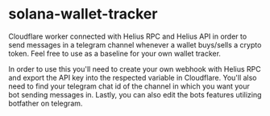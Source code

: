 # solana-wallet-tracker
Cloudflare worker connected with Helius RPC and Helius API in order to send messages in a telegram channel whenever a wallet buys/sells a crypto token. Feel free to use as a baseline for your own wallet tracker.

In order to use this you'll need to create your own webhook with Helius RPC and export the API key into the respected variable in Cloudflare. You'll also need to find your telegram chat id of the channel in which you want your bot sending messages in.
Lastly, you can also edit the bots features utilizing botfather on telegram.
